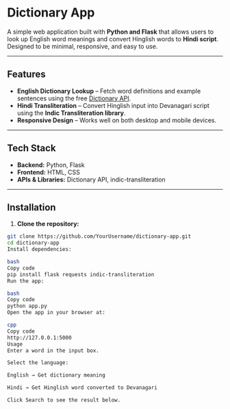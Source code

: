 # Dictionary App

A simple web application built with **Python and Flask** that allows users to look up English word meanings and convert Hinglish words to **Hindi script**. Designed to be minimal, responsive, and easy to use.

---

## Features

- **English Dictionary Lookup** – Fetch word definitions and example sentences using the free [Dictionary API](https://dictionaryapi.dev/).  
- **Hindi Transliteration** – Convert Hinglish input into Devanagari script using the **Indic Transliteration library**.  
- **Responsive Design** – Works well on both desktop and mobile devices.  

---

## Tech Stack

- **Backend:** Python, Flask  
- **Frontend:** HTML, CSS  
- **APIs & Libraries:** Dictionary API, indic-transliteration  

---

## Installation

1. **Clone the repository:**
```bash
git clone https://github.com/YourUsername/dictionary-app.git
cd dictionary-app
Install dependencies:

bash
Copy code
pip install flask requests indic-transliteration
Run the app:

bash
Copy code
python app.py
Open the app in your browser at:

cpp
Copy code
http://127.0.0.1:5000
Usage
Enter a word in the input box.

Select the language:

English → Get dictionary meaning

Hindi → Get Hinglish word converted to Devanagari

Click Search to see the result below.
